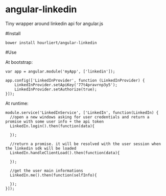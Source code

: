 # angular-linkedin
Tiny wrapper around linkedin api for angular.js

#Install

`bower install hourliert/angular-linkedin`

#Use

At bootstrap:
```
var app = angular.module('myApp', ['linkedin']);

app.config(['LinkedInProvider', function (LinkedInProvider) {
    LinkedInProvider.setApiKey('77t4pravrnp3y5');
    LinkedInProvider.setAuthorize(true);
}]);
```

At runtime:
```
module.service('LinkedInService', ['LinkedIn', function(LinkedIn) {
  //open a new windows asking for user credentials and return a promise with some user info + the api token
  LinkedIn.login().then(function(data){ 
        
  });
  
  //return a promise. it will be resolved with the user session when the linkedin sdk will be loaded
  LinkedIn.handleClientLoad().then(function(data){ 

  });
  
  //get the user main informations
  LinkedIn.me().then(function(selfInfo){ 

  });
}]);
```


